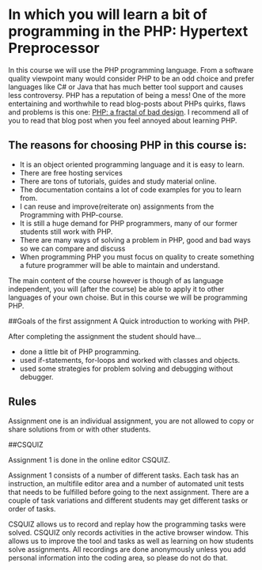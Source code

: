 # In which you will learn a bit of programming in the PHP: Hypertext Preprocessor

In this course we will use the PHP programming language. From a software quality viewpoint many would consider PHP 
to be an odd choice and prefer languages like C# or Java that has much better tool support and causes less controversy. 
PHP has a reputation of being a mess!
One of the more entertaining and worthwhile to read blog-posts about PHPs quirks, flaws and problems is this one:  [PHP: a fractal of bad design](https://eev.ee/blog/2012/04/09/php-a-fractal-of-bad-design/).
I recommend all of you to read that blog post when you feel annoyed about learning PHP.

## The reasons for choosing PHP in this course is:
 * It is an object oriented programming language and it is easy to learn.
 * There are free hosting services
 * There are tons of tutorials, guides and study material online.
 * The documentation contains a lot of code examples for you to learn from.
 * I can reuse and improve(reiterate on) assignments from the Programming with PHP-course.
 * It is still a huge demand for PHP programmers, many of our former students still work with PHP.
 * There are many ways of solving a problem in PHP, good and bad ways so we can compare and discuss
  * When programming PHP you must focus on quality to create something a future programmer will be able to maintain and understand.

The main content of the course however is though of as language independent, you will (after the course) be able to apply it to other languages of your own choise. But in this course we will be programming PHP.

##Goals of the first assignment
A Quick introduction to working with PHP.

After completing the assignment the student should have...

* done a little bit of PHP programming.
* used if-statements, for-loops and worked with classes and objects.
* used some strategies for problem solving and debugging without debugger.
 
## Rules 
Assignment one is an individual assignment, you are not allowed to copy or share solutions from or with other students.

##CSQUIZ

Assignment 1 is done in the online editor CSQUIZ.

Assignment 1 consists of a number of different tasks. Each task has an instruction, an multifile editor area and a number of automated unit tests that needs to be fulfilled before going to the next assignment. There are a couple of task variations and different students may get different tasks or order of tasks.

CSQUIZ allows us to record and replay how the programming tasks were solved. CSQUIZ only records activities in the active browser window. This allows us to improve the tool and tasks as well as learning on how students solve assignments. All recordings are done anonymously unless you add personal information into the coding area, so please do not do that.
